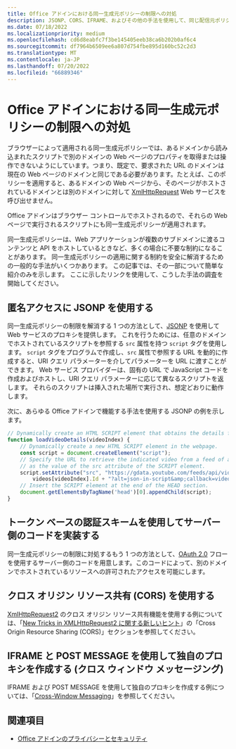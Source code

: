 ```yaml
---
title: Office アドインにおける同一生成元ポリシーの制限への対処
description: JSONP、CORS、IFRAME、およびその他の手法を使用して、同じ配信元ポリシーの制限に対応する方法について説明します。
ms.date: 07/18/2022
ms.localizationpriority: medium
ms.openlocfilehash: cd6d8eabfc7f3be145405eeb38ca6b202b0af6c4
ms.sourcegitcommit: df7964b6509ee6a807d754fbe895d160bc52c2d3
ms.translationtype: MT
ms.contentlocale: ja-JP
ms.lasthandoff: 07/20/2022
ms.locfileid: "66889346"
---
```

# <a name="addressing-same-origin-policy-limitations-in-office-add-ins"></a>Office アドインにおける同一生成元ポリシーの制限への対処

ブラウザーによって適用される同一生成元ポリシーでは、あるドメインから読み込まれたスクリプトで別のドメインの Web ページのプロパティを取得または操作できないようにしています。つまり、既定で、要求された URL のドメインは現在の Web ページのドメインと同じである必要があります。たとえば、このポリシーを適用すると、あるドメインの Web ページから、そのページがホストされているドメインとは別のドメインに対して [XmlHttpRequest](https://www.w3.org/TR/XMLHttpRequest/) Web サービスを呼び出せません。

Office アドインはブラウザー コントロールでホストされるので、それらの Web ページで実行されるスクリプトにも同一生成元ポリシーが適用されます。

同一生成元ポリシーは、Web アプリケーションが複数のサブドメインに渡るコンテンツと API をホストしているときなど、多くの場合に不要な制約になることがあります。 同一生成元ポリシーの適用に関する制約を安全に解消するための一般的な手法がいくつかあります。 この記事では、その一部について簡単な紹介のみを示します。 ここに示したリンクを使用して、こうした手法の調査を開始してください。

## <a name="use-jsonp-for-anonymous-access"></a>匿名アクセスに JSONP を使用する

同一生成元ポリシーの制限を解消する 1 つの方法として、[JSONP](https://www.w3schools.com/js/js_json_jsonp.asp) を使用して Web サービスのプロキシを提供します。 これを行うためには、任意のドメインでホストされているスクリプトを参照する `src` 属性を持つ `script` タグを使用します。 `script` タグをプログラムで作成し、`src` 属性で参照する URL を動的に作成すると、URI クエリ パラメーターを介してパラメーターを URL に渡すことができます。 Web サービス プロバイダーは、固有の URL で JavaScript コードを作成およびホストし、URI クエリ パラメーターに応じて異なるスクリプトを返します。 それらのスクリプトは挿入された場所で実行され、想定どおりに動作します。

次に、あらゆる Office アドインで機能する手法を使用する JSONP の例を示します。

```js
// Dynamically create an HTML SCRIPT element that obtains the details for the specified video.
function loadVideoDetails(videoIndex) {
    // Dynamically create a new HTML SCRIPT element in the webpage.
    const script = document.createElement("script");
    // Specify the URL to retrieve the indicated video from a feed of a current list of videos,
    // as the value of the src attribute of the SCRIPT element. 
    script.setAttribute("src", "https://gdata.youtube.com/feeds/api/videos/" + 
        videos[videoIndex].Id + "?alt=json-in-script&amp;callback=videoDetailsLoaded");
    // Insert the SCRIPT element at the end of the HEAD section.
    document.getElementsByTagName('head')[0].appendChild(script);
}
```

## <a name="implement-server-side-code-using-a-token-based-authorization-scheme"></a>トークン ベースの認証スキームを使用してサーバー側のコードを実装する

同一生成元ポリシーの制限に対処するもう 1 つの方法として、[OAuth 2.0](https://oauth.net/2/) フローを使用するサーバー側のコードを用意します。このコードによって、別のドメインでホストされているリソースへの許可されたアクセスを可能にします。

## <a name="use-cross-origin-resource-sharing-cors"></a>クロス オリジン リソース共有 (CORS) を使用する

[XmlHttpRequest2](https://dvcs.w3.org/hg/xhr/raw-file/tip/Overview.html) のクロス オリジン リソース共有機能を使用する例については、「[New Tricks in XMLHttpRequest2 に関する新しいヒント](https://www.html5rocks.com/en/tutorials/file/xhr2/)」の「Cross Origin Resource Sharing (CORS)」セクションを参照してください。

## <a name="build-your-own-proxy-using-iframe-and-post-message-cross-window-messaging"></a>IFRAME と POST MESSAGE を使用して独自のプロキシを作成する (クロス ウィンドウ メッセージング)

IFRAME および POST MESSAGE を使用して独自のプロキシを作成する例については、「[Cross-Window Messaging](http://ejohn.org/blog/cross-window-messaging/)」を参照してください。

## <a name="see-also"></a>関連項目

- [Office アドインのプライバシーとセキュリティ](../concepts/privacy-and-security.md)
